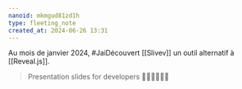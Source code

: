 ```yaml
---
nanoid: mkmgud81zd1h
type: fleeting_note
created_at: 2024-06-26 13:31
---
```

Au mois de janvier 2024, #JaiDécouvert [[Slivev]] un outil alternatif à [[Reveal.js]].

>  Presentation slides for developers 🧑‍💻👩‍💻👨‍💻 
